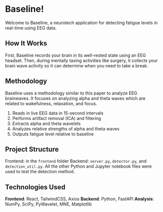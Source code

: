 # Baseline!
Welcome to Baseline, a neurotech application for detecting fatigue levels in real-time using EEG data.

## How It Works
First, Baseline records your brain in its well-rested state using an EEG headset. Then, during mentally taxing activities like surgery, it collects your brain wave activity so it can determine when you need to take a break.

## Methodology
Baseline uses a methodology similar to this paper to analyze EEG brainwaves. It focuses on analyzing alpha and theta waves which are related to wakefulness, relaxation, and focus.

1. Reads in live EEG data in 15-second intervals
2. Performs artifact removal (ICA) and filtering
3. Extracts alpha and theta wavelets
4. Analyzes relative strengths of alpha and theta waves
5. Outputs fatigue level relative to baseline

## Project Structure
Frontend: in the `frontend` folder
Backend: `server.py`, `detector.py`, and `detection_util.py`. All the other Python and Jupyter notebook files were used to test the detection method.

## Technologies Used
**Frontend**: React, TailwindCSS, Axios 
**Backend**: Python, FastAPI 
**Analysis**: NumPy, SciPy, PyWavelet, MNE, Matplotlib
